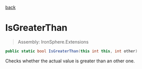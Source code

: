 ﻿

[back](/IronSphere.Extensions/types/IntegerExtension)

# IsGreaterThan

> Assembly: IronSphere.Extensions

```csharp
public static bool IsGreaterThan(this int this, int other)
```

Checks whether the actual value is greater than an other one.

 
